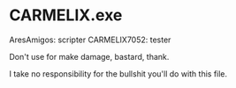 # CARMELIX.exe
AresAmigos: scripter
CARMELIX7052: tester



Don't use for make damage, bastard, thank.



I take no responsibility for the bullshit you'll do with this file.
